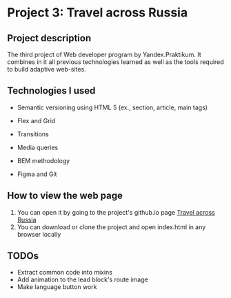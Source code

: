 # Project 3: Travel across Russia

## Project description

The third project of Web developer program by Yandex.Praktikum. It combines in it all previous technologies learned as well as the tools required to build adaptive web-sites.

## Technologies I used

* Semantic versioning using HTML 5 (ex., section, article, main tags)
* Flex and Grid
* Transitions
* Media queries
* BEM methodology

* Figma and Git

## How to view the web page

1. You can open it by going to the project's github.io page [Travel across Russia](https://pincats.github.io/russian-travel/)
2. You can download or clone the project and open index.html in any browser locally

## TODOs

* Extract common code into mixins
* Add animation to the lead block's route image
* Make language button work


